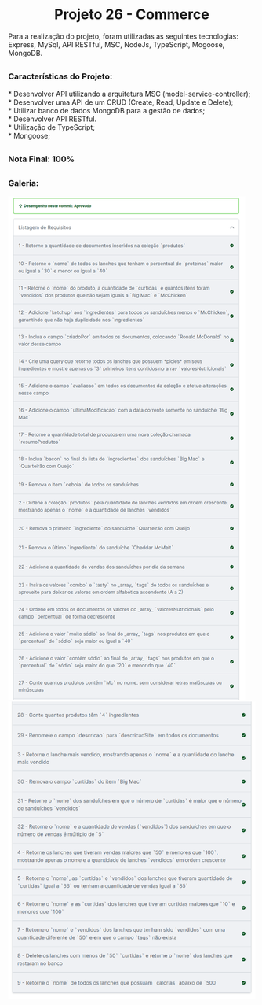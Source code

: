 <h1 align="center">Projeto 26 - Commerce</h1>

<div>
  Para a realização do projeto, foram utilizadas as seguintes tecnologias: Express, MySql, API RESTful, MSC, NodeJs, TypeScript, Mogoose, MongoDB.
</div>

##

<div>
  <h3>Características do Projeto:</h3>
  * Desenvolver API utilizando a arquitetura MSC (model-service-controller);</br>
  * Desenvolver uma API de um CRUD (Create, Read, Update e Delete);</br>
  * Utilizar banco de dados MongoDB para a gestão de dados;</br>
  * Desenvolver API RESTful.</br>
  * Utilização de TypeScript;</br>
  * Mongoose;</br>
</div>

##

<div>
  <h3>Nota Final: 100%</h3>
</div>

##
<h3>Galeria:</h3>
<img src="https://raw.githubusercontent.com/VitorMarceloSantos/Trybe-Projeto-26-Commerce/main/resultado_1.png" title="Projeto - 26" alt="J"/><br/>
<img src="https://raw.githubusercontent.com/VitorMarceloSantos/Trybe-Projeto-26-Commerce/main/resultado_2.png" title="Projeto - 26" alt="J"/><br/>

